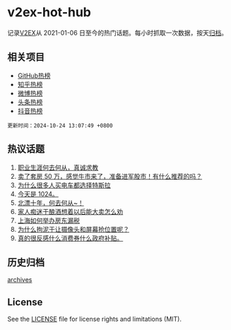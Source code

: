 # v2ex-hot-hub

 记录[V2EX](https://www.v2ex.com/)从 2021-01-06 日至今的热门话题。每小时抓取一次数据，按天[归档](archives)。
 
 ## 相关项目

- [GitHub热榜](https://github.com/it985/github-hot-hub)
- [知乎热榜](https://github.com/it985/zhihu-hot-hub)
- [微博热榜](https://github.com/it985/weibo-hot-hub)
- [头条热榜](https://github.com/it985/toutiao-hot-hub)
- [抖音热榜](https://github.com/it985/douyin-hot-hub)


 `更新时间：2024-10-24 13:07:49 +0800`

## 热议话题

1. [职业生涯何去何从，真诚求教](https://www.v2ex.com/t/1082959)
1. [卖了套房 50 万，感觉牛市来了，准备进军股市！有什么推荐的吗？](https://www.v2ex.com/t/1082886)
1. [为什么很多人买电车都选择特斯拉](https://www.v2ex.com/t/1082891)
1. [今天是 1024。](https://www.v2ex.com/t/1083063)
1. [北漂十年，何去何从~！](https://www.v2ex.com/t/1082905)
1. [家人痴迷于酿酒想着以后能大卖怎么劝](https://www.v2ex.com/t/1082999)
1. [上海如何举办房东漏税](https://www.v2ex.com/t/1083095)
1. [为什么拘泥于让摄像头和屏幕抢位置呢？](https://www.v2ex.com/t/1083078)
1. [真的很反感什么消费券什么政府补贴。](https://www.v2ex.com/t/1083169)

## 历史归档

[archives](archives)

## License

See the [LICENSE](LICENSE) file for license rights and limitations (MIT).
